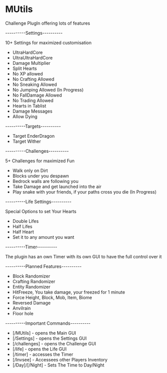 # MUtils

Challenge PlugIn offering lots of features

----------Settings----------

10+ Settings for maximized customisation

- UltraHardCore
- UltraUltraHardCore
- Damage Multiplier
- Split Hearts
- No XP allowed
- No Crafting Allowed
- No Sneaking Allowed
- No Jumping Allowed (In Progress)
- No FallDamage Allowed
- No Trading Allowed
- Hearts in Tablist
- Damage Messages 
- Allow Dying

----------Targets----------

- Target EnderDragon
- Target Wither

----------Challenges----------

5+ Challenges for maximized Fun

- Walk only on Dirt
- Blocks under you despawn
- Bedrock walls are following you
- Take Damage and get launched into the air
- Play snake with your friends, if your paths cross you die (In Progress)

----------Life Settings----------

Special Options to set Your Hearts

- Double Lifes
- Half Lifes
- Half Heart
- Set it to any amount you want

----------Timer----------

The plugin has an own Timer with its own GUI to have the full control over it

----------Planned Features----------

- Block Randomizer
- Crafting Randomizer
- Entity Randomizer
- HitFreeze, You take damage, your freezed for 1 minute
- Force Height, Block, Mob, Item, Biome
- Reversed Damage
- Anvilrain
- Floor hole

----------Important Commands----------
- [/MUtils] - opens the Main GUI
- [/Settings] - opens the Settings GUI
- [/challenges] - opens the Challenge GUI
- [/life] - opens the Life GUI
- [/timer] - accesses the Timer
- [/Invsee] - Accessees other Players Inventory
- [/Day]/[/Night] - Sets The Time to Day/Night
  
